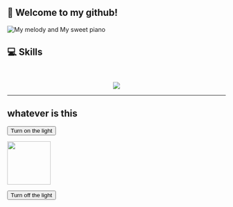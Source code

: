 ## 🌸 Welcome to my github!

<img src="https://i.pinimg.com/1200x/6a/bd/58/6abd5885774cb8ae98763862a5110b02.jpg" alt="My melody and My sweet piano">

## 💻 Skills

 <br> 

<p align="center"> 
  <img src="https://skillicons.dev/icons?i=cs,python,html,css,js" /> 
</p> 

<hr>

## whatever is this

<button onclick="document.getElementById('myImage').src='https://minecraft.wiki/w/File:On_Furnace_(front_texture)_JE2_BE2.png#/media/File:On_Furnace_(front_texture)_JE2_BE2.png'">Turn on the light</button>

<img id="myImage" src="https://minecraft.wiki/w/File:Off_Furnace_(front_texture)_JE2_BE2.png#/media/File:Off_Furnace_(front_texture)_JE2_BE2.png" style="width:100px">

<button onclick="document.getElementById('myImage').src='https://minecraft.wiki/w/File:Off_Furnace_(front_texture)_JE2_BE2.png#/media/File:Off_Furnace_(front_texture)_JE2_BE2.png'">Turn off the light</button>
